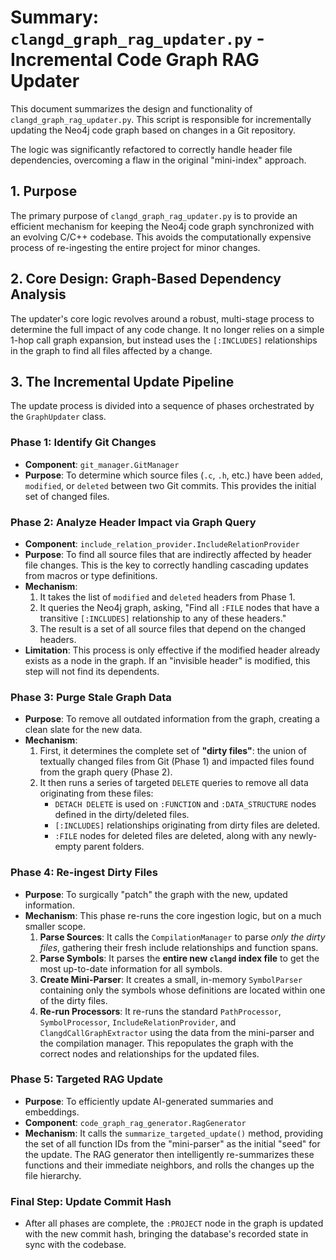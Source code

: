 # Summary: `clangd_graph_rag_updater.py` - Incremental Code Graph RAG Updater

This document summarizes the design and functionality of `clangd_graph_rag_updater.py`. This script is responsible for incrementally updating the Neo4j code graph based on changes in a Git repository.

The logic was significantly refactored to correctly handle header file dependencies, overcoming a flaw in the original "mini-index" approach.

## 1. Purpose

The primary purpose of `clangd_graph_rag_updater.py` is to provide an efficient mechanism for keeping the Neo4j code graph synchronized with an evolving C/C++ codebase. This avoids the computationally expensive process of re-ingesting the entire project for minor changes.

## 2. Core Design: Graph-Based Dependency Analysis

The updater's core logic revolves around a robust, multi-stage process to determine the full impact of any code change. It no longer relies on a simple 1-hop call graph expansion, but instead uses the `[:INCLUDES]` relationships in the graph to find all files affected by a change.

## 3. The Incremental Update Pipeline

The update process is divided into a sequence of phases orchestrated by the `GraphUpdater` class.

### Phase 1: Identify Git Changes

*   **Component**: `git_manager.GitManager`
*   **Purpose**: To determine which source files (`.c`, `.h`, etc.) have been `added`, `modified`, or `deleted` between two Git commits. This provides the initial set of changed files.

### Phase 2: Analyze Header Impact via Graph Query

*   **Component**: `include_relation_provider.IncludeRelationProvider`
*   **Purpose**: To find all source files that are indirectly affected by header file changes. This is the key to correctly handling cascading updates from macros or type definitions.
*   **Mechanism**:
    1.  It takes the list of `modified` and `deleted` headers from Phase 1.
    2.  It queries the Neo4j graph, asking, "Find all `:FILE` nodes that have a transitive `[:INCLUDES]` relationship to any of these headers."
    3.  The result is a set of all source files that depend on the changed headers.
*   **Limitation**: This process is only effective if the modified header already exists as a node in the graph. If an "invisible header" is modified, this step will not find its dependents.

### Phase 3: Purge Stale Graph Data

*   **Purpose**: To remove all outdated information from the graph, creating a clean slate for the new data.
*   **Mechanism**:
    1.  First, it determines the complete set of **"dirty files"**: the union of textually changed files from Git (Phase 1) and impacted files found from the graph query (Phase 2).
    2.  It then runs a series of targeted `DELETE` queries to remove all data originating from these files:
        *   `DETACH DELETE` is used on `:FUNCTION` and `:DATA_STRUCTURE` nodes defined in the dirty/deleted files.
        *   `[:INCLUDES]` relationships originating from dirty files are deleted.
        *   `:FILE` nodes for deleted files are deleted, along with any newly-empty parent folders.

### Phase 4: Re-ingest Dirty Files

*   **Purpose**: To surgically "patch" the graph with the new, updated information.
*   **Mechanism**: This phase re-runs the core ingestion logic, but on a much smaller scope.
    1.  **Parse Sources**: It calls the `CompilationManager` to parse *only the dirty files*, gathering their fresh include relationships and function spans.
    2.  **Parse Symbols**: It parses the **entire new `clangd` index file** to get the most up-to-date information for all symbols.
    3.  **Create Mini-Parser**: It creates a small, in-memory `SymbolParser` containing only the symbols whose definitions are located within one of the dirty files.
    4.  **Re-run Processors**: It re-runs the standard `PathProcessor`, `SymbolProcessor`, `IncludeRelationProvider`, and `ClangdCallGraphExtractor` using the data from the mini-parser and the compilation manager. This repopulates the graph with the correct nodes and relationships for the updated files.

### Phase 5: Targeted RAG Update

*   **Purpose**: To efficiently update AI-generated summaries and embeddings.
*   **Component**: `code_graph_rag_generator.RagGenerator`
*   **Mechanism**: It calls the `summarize_targeted_update()` method, providing the set of all function IDs from the "mini-parser" as the initial "seed" for the update. The RAG generator then intelligently re-summarizes these functions and their immediate neighbors, and rolls the changes up the file hierarchy.

### Final Step: Update Commit Hash

*   After all phases are complete, the `:PROJECT` node in the graph is updated with the new commit hash, bringing the database's recorded state in sync with the codebase.